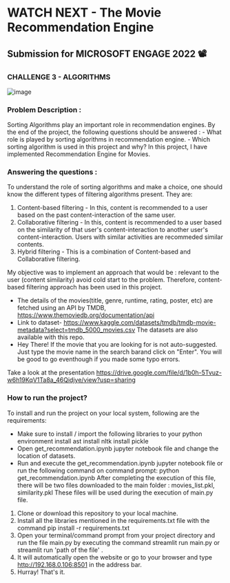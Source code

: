 # WATCH NEXT - The Movie Recommendation Engine

## Submission for MICROSOFT ENGAGE 2022 📽️

### CHALLENGE 3 - ALGORITHMS

![image](https://user-images.githubusercontent.com/105620882/170768838-423be01c-976f-425b-8189-dd1fe0c052dd.png)

### Problem Description :

Sorting Algorithms play an important role in recommendation engines. By the end of the project, the following questions should be answered : - What role is played by sorting algorithms in recommendation engine. - Which sorting algorithm is used in this project and why?
In this project, I have implemented Recommendation Engine for Movies.


### Answering the questions :

To understand the role of sorting algorithms and make a choice, one should know the different types of filtering algorithms present. They are:

1. Content-based filtering - In this, content is recommended to a user based on the past content-interaction of the same user.
2. Collaborative filtering - In this, content is recommended to a user based on the similarity of that user's content-interaction to another user's content-interaction. Users with similar activities are recommeded similar contents.
3. Hybrid filtering - This is a combination of Content-based and Collaborative filtering.

My objective was to implement an approach that would be :
relevant to the user (content similarity) avoid cold start to the problem. Therefore, content-based filtering approach has been used in this project.

* The details of the movies(title, genre, runtime, rating, poster, etc) are fetched using an API by TMDB, https://www.themoviedb.org/documentation/api 
* Link to dataset- https://www.kaggle.com/datasets/tmdb/tmdb-movie-metadata?select=tmdb_5000_movies.csv 
  The datasets are also available with this repo.
* Hey There! If the movie that you are looking for is not auto-suggested. Just type the movie name in the search barand click on "Enter". You will be good to go eventhough if you made some typo errors.

Take a look at the presentation https://drive.google.com/file/d/1b0h-5Tvuz-w6h19KqV1Ta8a_46Qidjye/view?usp=sharing 


### How to run the project?

To install and run the project on your local system, following are the requirements:

* Make sure to install / import the following libraries to your python environment
  install ast
  install nltk
  install pickle
* Open get_recommendation.ipynb jupyter notebook file and change the location of datasets.
* Run and execute the get_recommendation.ipynb jupyter notebook file or run the following command on command prompt:
    python get_recommendation.ipynb
After completing the execution of this file, there will be two files downloaded to the main folder : movies_list.pkl, similarity.pkl
These files will be used during the execution of main.py file.

1. Clone or download this repository to your local machine.
2. Install all the libraries mentioned in the requirements.txt file with the command pip install -r requirements.txt 
3. Open your terminal/command prompt from your project directory and run the file main.py by executing the command streamlit run main.py or streamlit run 'path of the file' .
4. It will automatically open the website or go to your browser and type http://192.168.0.106:8501 in the address bar.
5. Hurray! That's it.
